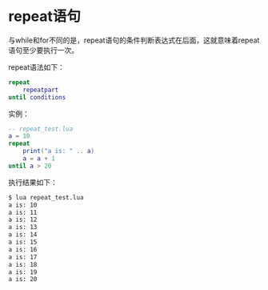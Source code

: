 # repeat语句

与while和for不同的是，repeat语句的条件判断表达式在后面，这就意味着repeat语句至少要执行一次。

repeat语法如下：

```lua
repeat
    repeatpart
until conditions
```

实例：

```lua
-- repeat_test.lua
a = 10
repeat
    print("a is: " .. a)
    a = a + 1
until a > 20
```

执行结果如下：

```bash
$ lua repeat_test.lua
a is: 10
a is: 11
a is: 12
a is: 13
a is: 14
a is: 15
a is: 16
a is: 17
a is: 18
a is: 19
a is: 20
```
